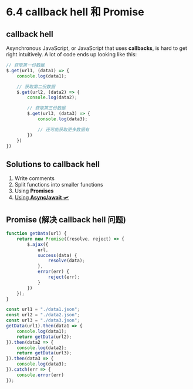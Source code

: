 # 6.4 callback hell 和 Promise

## callback hell

Asynchronous JavaScript, or JavaScript that uses **callbacks**, is hard to get right intuitively. A lot of code ends up looking like this:

```javascript
// 获取第一份数据
$.get(url1, (data1) => {
    console.log(data1);

    // 获取第二份数据
    $.get(url2, (data2) => {
        console.log(data2);

        // 获取第三份数据
        $.get(url3, (data3) => {
            console.log(data3);

            // 还可能获取更多数据有
        })
    })
})
```

## Solutions to callback hell

1. Write comments
2. Split functions into smaller functions
3. Using **Promises**
4. [Using **Async/await** 🛩 ](../7.-yi-bu-jin-jie/7.3-async-await.md)

## Promise \(解决 callback hell 问题\)

```javascript
function getData(url) {
    return new Promise((resolve, reject) => {
        $.ajax({
            url,
            success(data) {
                resolve(data);
            },
            error(err) {
                reject(err);
            }
        })
    });
}

const url1 = "./data1.json";
const url2 = "./data2.json";
const url3 = "./data3.json";
getData(url1).then(data1 => {
    console.log(data1);
    return getData(url2);
}).then(data2 => {
    console.log(data2);
    return getData(url3);   
}).then(data3 => {
    console.log(data3);
}).catch(err => { 
    console.error(err)
});
```

